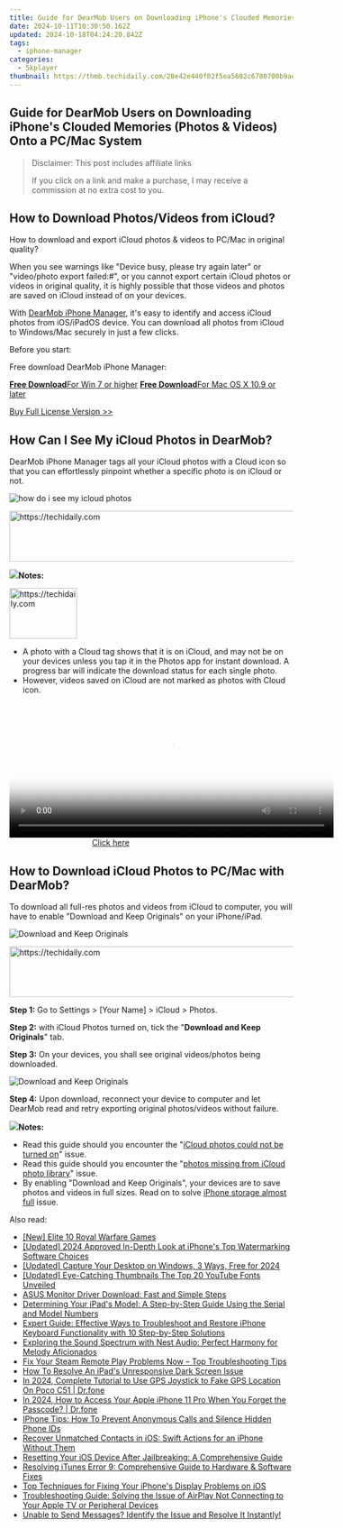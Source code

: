 ```yaml
---
title: Guide for DearMob Users on Downloading iPhone's Clouded Memories (Photos & Videos) Onto a PC/Mac System
date: 2024-10-11T10:30:50.162Z
updated: 2024-10-18T04:24:20.842Z
tags:
  - iphone-manager
categories:
  - 5kplayer
thumbnail: https://thmb.techidaily.com/28e42e440f02f5ea5682c6780700b9aec886bd9aca849f4db3b0e7bc708ddb0e.jpg
---
```


## Guide for DearMob Users on Downloading iPhone's Clouded Memories (Photos & Videos) Onto a PC/Mac System

>  Disclaimer: This post includes affiliate links
>
>  If you click on a link and make a purchase, I may receive a commission at no extra cost to you.
>

## How to Download Photos/Videos from iCloud?

How to download and export iCloud photos & videos to PC/Mac in original quality?

When you see warnings like "Device busy, please try again later" or "video/photo export failed:#", or you cannot export certain iCloud photos or videos in original quality, it is highly possible that those videos and photos are saved on iCloud instead of on your devices.

With [DearMob iPhone Manager](https://tools.techidaily.com/5kplayer/iphone-manager/), it's easy to identify and access iCloud photos from iOS/iPadOS device. You can download all photos from iCloud to Windows/Mac securely in just a few clicks. 

Before you start:

Free download DearMob iPhone Manager:

[**Free Download**For Win 7 or higher](https://tools.techidaily.com/5kplayer/iphone-manager/) [**Free Download**For Mac OS X 10.9 or later](https://tools.techidaily.com/5kplayer/iphone-manager/) 

[Buy Full License Version >>](https://tools.techidaily.com/5kplayer/iphone-manager/)

## How Can I See My iCloud Photos in DearMob?

DearMob iPhone Manager tags all your iCloud photos with a Cloud icon so that you can effortlessly pinpoint whether a specific photo is on iCloud or not. 

![how do i see my icloud photos](https://www.5kplayer.com/user-guide/images/userguide-how/download-icloud-photos.png) 

<!-- affiliate ads begin -->
<a href="https://appsumo.8odi.net/c/5597632/2144297/7443" target="_top" id="2144297">
  <img src="//a.impactradius-go.com/display-ad/7443-2144297" border="0" alt="https://techidaily.com" width="600" height="90"/>
</a>
<img height="0" width="0" src="https://appsumo.8odi.net/i/5597632/2144297/7443" style="position:absolute;visibility:hidden;" border="0" />
<!-- affiliate ads end -->

![](https://www.5kplayer.com/user-guide/images/userguide-how/tips-icon.png)**Notes:**

<!-- affiliate ads begin -->
<a href="https://aligracehair.sjv.io/c/5597632/2135364/19272" target="_top" id="2135364">
  <img src="//a.impactradius-go.com/display-ad/19272-2135364" border="0" alt="https://techidaily.com" width="120" height="90"/>
</a>
<img height="0" width="0" src="https://aligracehair.sjv.io/i/5597632/2135364/19272" style="position:absolute;visibility:hidden;" border="0" />
<!-- affiliate ads end -->

* A photo with a Cloud tag shows that it is on iCloud, and may not be on your devices unless you tap it in the Photos app for instant download. A progress bar will indicate the download status for each single photo.
* However, videos saved on iCloud are not marked as photos with Cloud icon.

<!-- affiliate ads begin -->
<span id="1983573">
					<video width="576" height="240" style="cursor:pointer"
           poster="//a.impactradius-go.com/display-clicktoplayimage/1983573.png"
           onclick="if(!this.playClicked){this.play();this.setAttribute('controls',true);this.playClicked=true;}">
	   <source src="//a.impactradius-go.com/display-ad/22993-1983573">
	   <img src="//a.impactradius-go.com/display-clicktoplayimage/1983573.png" style="border: none; height: 100%; width: 100%; object-fit: contain">
	</video>
	<div style="width:360px;text-align:center"><a href="javascript:window.open(decodeURIComponent('https%3A%2F%2Fhomestyler.sjv.io%2Fc%2F5597632%2F1983573%2F22993'), '_blank');void(0);">Click here</a></div>
</span>
<img height="0" width="0" src="https://imp.pxf.io/i/5597632/1983573/22993" style="position:absolute;visibility:hidden;" border="0" />
<!-- affiliate ads end -->

## How to Download iCloud Photos to PC/Mac with DearMob?

To download all full-res photos and videos from iCloud to computer, you will have to enable "Download and Keep Originals" on your iPhone/iPad. 

![Download and Keep Originals](https://www.5kplayer.com/user-guide/images/userguide-how/download-icloud-photo.jpg) 

<!-- affiliate ads begin -->
<a href="https://ephamedtechinc.pxf.io/c/5597632/2123509/26400" target="_top" id="2123509">
  <img src="//a.impactradius-go.com/display-ad/26400-2123509" border="0" alt="https://techidaily.com" width="728" height="90"/>
</a>
<img height="0" width="0" src="https://ephamedtechinc.pxf.io/i/5597632/2123509/26400" style="position:absolute;visibility:hidden;" border="0" />
<!-- affiliate ads end -->

**Step 1:** Go to Settings > \[Your Name\] > iCloud > Photos. 

**Step 2:** with iCloud Photos turned on, tick the "**Download and Keep Originals**" tab. 

**Step 3:** On your devices, you shall see original videos/photos being downloaded.

![Download and Keep Originals](https://www.5kplayer.com/user-guide/images/userguide-how/download-icloud-photos.jpg) 

**Step 4:** Upon download, reconnect your device to computer and let DearMob read and retry exporting original photos/videos without failure.

![](https://www.5kplayer.com/user-guide/images/userguide-how/tips-icon.png)**Notes:**

* Read this guide should you encounter the "[iCloud photos could not be turned on](https://tools.techidaily.com/5kplayer/iphone-manager/)" issue.
* Read this guide should you encounter the "[photos missing from iCloud photo library](https://tools.techidaily.com/5kplayer/iphone-manager/)" issue.
* By enabling "Download and Keep Originals", your devices are to save photos and videos in full sizes. Read on to solve [iPhone storage almost full](https://tools.techidaily.com/5kplayer/iphone-manager/) issue.

<ins class="adsbygoogle"
     style="display:block"
     data-ad-format="autorelaxed"
     data-ad-client="ca-pub-7571918770474297"
     data-ad-slot="1223367746"></ins>

<ins class="adsbygoogle"
     style="display:block"
     data-ad-client="ca-pub-7571918770474297"
     data-ad-slot="8358498916"
     data-ad-format="auto"
     data-full-width-responsive="true"></ins>

<span class="atpl-alsoreadstyle">Also read:</span>
<div><ul>
<li><a href="https://screen-sharing-recording.techidaily.com/new-elite-10-royal-warfare-games/"><u>[New] Elite 10 Royal Warfare Games</u></a></li>
<li><a href="https://fox-boxes.techidaily.com/updated-2024-approved-in-depth-look-at-iphones-top-watermarking-software-choices/"><u>[Updated] 2024 Approved In-Depth Look at iPhone's Top Watermarking Software Choices</u></a></li>
<li><a href="https://screen-recording.techidaily.com/updated-capture-your-desktop-on-windows-3-ways-free-for-2024/"><u>[Updated] Capture Your Desktop on Windows, 3 Ways, Free for 2024</u></a></li>
<li><a href="https://youtube-docs.techidaily.com/ed-eye-catching-thumbnails-the-top-20-youtube-fonts-unveiled/"><u>[Updated] Eye-Catching Thumbnails The Top 20 YouTube Fonts Unveiled</u></a></li>
<li><a href="https://hardware-help.techidaily.com/asus-monitor-driver-download-fast-and-simple-steps/"><u>ASUS Monitor Driver Download: Fast and Simple Steps</u></a></li>
<li><a href="https://os-tips.techidaily.com/determining-your-ipads-model-a-step-by-step-guide-using-the-serial-and-model-numbers/"><u>Determining Your iPad's Model: A Step-by-Step Guide Using the Serial and Model Numbers</u></a></li>
<li><a href="https://os-tips.techidaily.com/expert-guide-effective-ways-to-troubleshoot-and-restore-iphone-keyboard-functionality-with-10-step-by-step-solutions/"><u>Expert Guide: Effective Ways to Troubleshoot and Restore iPhone Keyboard Functionality with 10 Step-by-Step Solutions</u></a></li>
<li><a href="https://buynow-help.techidaily.com/exploring-the-sound-spectrum-with-nest-audio-perfect-harmony-for-melody-aficionados/"><u>Exploring the Sound Spectrum with Nest Audio: Perfect Harmony for Melody Aficionados</u></a></li>
<li><a href="https://win-solutions.techidaily.com/1722994669725-fix-your-steam-remote-play-problems-now-top-troubleshooting-tips/"><u>Fix Your Steam Remote Play Problems Now – Top Troubleshooting Tips</u></a></li>
<li><a href="https://os-tips.techidaily.com/how-to-resolve-an-ipads-unresponsive-dark-screen-issue/"><u>How To Resolve An iPad's Unresponsive Dark Screen Issue</u></a></li>
<li><a href="https://review-topics.techidaily.com/in-2024-complete-tutorial-to-use-gps-joystick-to-fake-gps-location-on-poco-c51-drfone-by-drfone-virtual-android/"><u>In 2024, Complete Tutorial to Use GPS Joystick to Fake GPS Location On Poco C51 | Dr.fone</u></a></li>
<li><a href="https://iphone-unlock.techidaily.com/in-2024-how-to-access-your-apple-iphone-11-pro-when-you-forget-the-passcode-drfone-by-drfone-ios/"><u>In 2024, How to Access Your Apple iPhone 11 Pro When You Forget the Passcode? | Dr.fone</u></a></li>
<li><a href="https://tech-recovery.techidaily.com/iphone-tips-how-to-prevent-anonymous-calls-and-silence-hidden-phone-ids/"><u>IPhone Tips: How To Prevent Anonymous Calls and Silence Hidden Phone IDs</u></a></li>
<li><a href="https://os-tips.techidaily.com/recover-unmatched-contacts-in-ios-swift-actions-for-an-iphone-without-them/"><u>Recover Unmatched Contacts in iOS: Swift Actions for an iPhone Without Them</u></a></li>
<li><a href="https://os-tips.techidaily.com/resetting-your-ios-device-after-jailbreaking-a-comprehensive-guide/"><u>Resetting Your iOS Device After Jailbreaking: A Comprehensive Guide</u></a></li>
<li><a href="https://os-tips.techidaily.com/resolving-itunes-error-9-comprehensive-guide-to-hardware-and-software-fixes/"><u>Resolving iTunes Error 9: Comprehensive Guide to Hardware & Software Fixes</u></a></li>
<li><a href="https://os-tips.techidaily.com/top-techniques-for-fixing-your-iphones-display-problems-on-ios/"><u>Top Techniques for Fixing Your iPhone's Display Problems on iOS</u></a></li>
<li><a href="https://os-tips.techidaily.com/troubleshooting-guide-solving-the-issue-of-airplay-not-connecting-to-your-apple-tv-or-peripheral-devices/"><u>Troubleshooting Guide: Solving the Issue of AirPlay Not Connecting to Your Apple TV or Peripheral Devices</u></a></li>
<li><a href="https://os-tips.techidaily.com/unable-to-send-messages-identify-the-issue-and-resolve-it-instantly/"><u>Unable to Send Messages? Identify the Issue and Resolve It Instantly!</u></a></li>
</ul></div>

